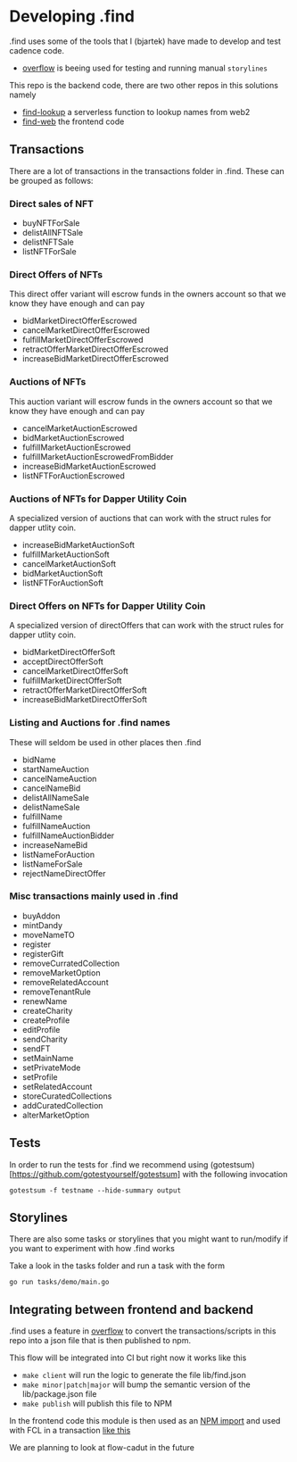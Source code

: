# Developing .find

.find uses some of the tools that I (bjartek) have made to develop and test cadence code. 

 -  [overflow](https://github.com/bjartek/overflow) is beeing used for testing and running manual `storylines`

This repo is the backend code, there are two other repos in this solutions namely
 - [find-lookup](https://github.com/findonflow/find-lookup) a serverless function to lookup names from web2
 - [find-web](https://github.com/findonflow/find-web) the frontend code
 

## Transactions
There are a lot of transactions in the transactions folder in .find. These can be grouped as follows:

### Direct sales of NFT

- buyNFTForSale
- delistAllNFTSale
- delistNFTSale
- listNFTForSale

### Direct Offers of NFTs 

This direct offer variant will escrow funds in the owners account so that we know they have enough and can pay

- bidMarketDirectOfferEscrowed
- cancelMarketDirectOfferEscrowed
- fulfillMarketDirectOfferEscrowed
- retractOfferMarketDirectOfferEscrowed
- increaseBidMarketDirectOfferEscrowed


### Auctions of NFTs 

This auction variant will escrow funds in the owners account so that we know they have enough and can pay

- cancelMarketAuctionEscrowed
- bidMarketAuctionEscrowed
- fulfillMarketAuctionEscrowed
- fulfillMarketAuctionEscrowedFromBidder
- increaseBidMarketAuctionEscrowed
- listNFTForAuctionEscrowed

### Auctions of NFTs for Dapper Utility Coin
A specialized version of auctions that can work with the struct rules for dapper utlity coin.

- increaseBidMarketAuctionSoft
- fulfillMarketAuctionSoft
- cancelMarketAuctionSoft
- bidMarketAuctionSoft
- listNFTForAuctionSoft


### Direct Offers on NFTs for Dapper Utility Coin

A specialized version of directOffers that can work with the struct rules for dapper utlity coin.

- bidMarketDirectOfferSoft
- acceptDirectOfferSoft
- cancelMarketDirectOfferSoft
- fulfillMarketDirectOfferSoft
- retractOfferMarketDirectOfferSoft
- increaseBidMarketDirectOfferSoft


### Listing and Auctions for .find names

These will seldom be used in other places then .find

- bidName
- startNameAuction
- cancelNameAuction
- cancelNameBid
- delistAllNameSale
- delistNameSale
- fulfillName
- fulfillNameAuction
- fulfillNameAuctionBidder
- increaseNameBid
- listNameForAuction
- listNameForSale
- rejectNameDirectOffer


### Misc transactions mainly used in .find

- buyAddon
- mintDandy
- moveNameTO
- register
- registerGift
- removeCurratedCollection
- removeMarketOption
- removeRelatedAccount
- removeTenantRule
- renewName
- createCharity
- createProfile
- editProfile
- sendCharity
- sendFT
- setMainName
- setPrivateMode
- setProfile
- setRelatedAccount
- storeCuratedCollections
- addCuratedCollection
- alterMarketOption

## Tests
In order to run the tests for .find we recommend using (gotestsum)[https://github.com/gotestyourself/gotestsum] with the following invocation

```
gotestsum -f testname --hide-summary output
```

## Storylines
There are also some tasks or storylines that you might want to run/modify if you want to experiment with how .find works

Take a look in the tasks folder and run a task with the form
```
go run tasks/demo/main.go
```

## Integrating between frontend and backend
.find uses a feature in [overflow](https://github.com/bjartek/overflow) to convert the transactions/scripts in this repo into a json file that is then published to npm.

This flow will be integrated into CI but right now it works like this

 - `make client` will run the logic to generate the file lib/find.json
 - `make minor|patch|major` will bump the semantic version of the lib/package.json file
 - `make publish` will publish this file to NPM

In the frontend code this module is then used as an [NPM import](https://github.com/findonflow/find-web/blob/master/src/functions/txfunctions.js#L3) and used with FCL in a transaction [like this](https://github.com/findonflow/find-web/blob/master/src/functions/txfunctions.js#L13)

We are planning to look at flow-cadut in the future
